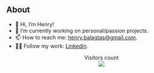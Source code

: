 ## About

- 👋 Hi, I’m Henry!
- 🚀 I’m currently working on personal/passion projects.
- 📫 How to reach me: henry.balagtas@gmail.com.
- 👨‍💻 Follow my work: [Linkedin](www.linkedin.com/in/henry-balagtas).

<p align="center"> 
  Visitors count<br>
  <img src="https://profile-counter.glitch.me/henrybalagtas/count.svg" />
</p>

<!---
henrybalagtas/henrybalagtas is a ✨ special ✨ repository because its `README.md` (this file) appears on your GitHub profile.
You can click the Preview link to take a look at your changes.
--->
